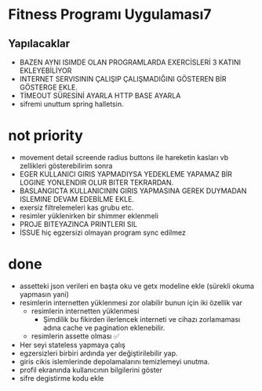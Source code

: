 # Fitness Programı Uygulaması7

## Yapılacaklar
- BAZEN AYNI ISIMDE OLAN PROGRAMLARDA EXERCİSLERİ 3 KATINI EKLEYEBİLİYOR
- INTERNET SERVISININ ÇALIŞIP ÇALIŞMADIĞINI GÖSTEREN BİR GÖSTERGE EKLE.
- TİMEOUT SÜRESİNİ AYARLA HTTP BASE AYARLA
- sifremi unuttum spring halletsin.
# not priority
- movement detail screende radius buttons ile hareketin kasları vb zellikleri gösterebilirim sonra
- EGER KULLANICI GIRIS YAPMADIYSA YEDEKLEME YAPAMAZ BİR LOGINE YONLENDIR OLUR BITER TEKRARDAN.
- BASLANGICTA KULLANICININ GIRIS YAPMASINA GEREK DUYMADAN ISLEMINE DEVAM EDEBİLME EKLE.
- exersiz filtrelemeleri kas grubu etc.
- resimler yüklenirken bir shimmer eklenmeli
- PROJE BITEYAZINCA PRINTLERI SIL
- İSSUE hiç egzersizi olmayan program sync edilmez
# done
- assetteki json verileri en başta oku ve getx modeline ekle (sürekli okuma yapmasın yani)
- resimlerin internetten yüklenmesi zor olabilir bunun için iki özellik var
  - resimlerin internetten yüklenmesi
    - Şimdilik bu fikirden ilerlencek interneti ve cihazı zorlamaması adına cache ve pagination eklenebilir. 
  - resimlerin assette olması ✅
- Her seyi stateless yapmaya çalış
- egzersizleri birbiri ardında yer değiştirilebilir yap.
- giris cikis islemlerinde depolamalarını temizlemeyi unutma.
- profil ekranında kullanıcının bilgilerini göster
- sifre degistirme kodu ekle



